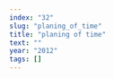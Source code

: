 ```yaml
---
index: "32"
slug: "planing_of_time"
title: "planing of time"
text: ""
year: "2012"
tags: []
---
```

